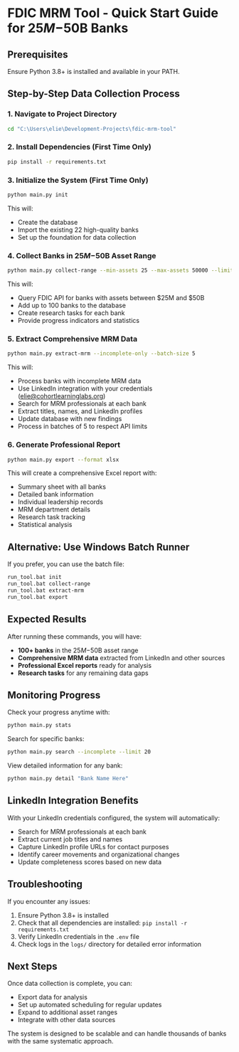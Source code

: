 # FDIC MRM Tool - Quick Start Guide for $25M-$50B Banks

## Prerequisites
Ensure Python 3.8+ is installed and available in your PATH.

## Step-by-Step Data Collection Process

### 1. Navigate to Project Directory
```bash
cd "C:\Users\elie\Development-Projects\fdic-mrm-tool"
```

### 2. Install Dependencies (First Time Only)
```bash
pip install -r requirements.txt
```

### 3. Initialize the System (First Time Only)
```bash
python main.py init
```
This will:
- Create the database
- Import the existing 22 high-quality banks
- Set up the foundation for data collection

### 4. Collect Banks in $25M-$50B Asset Range
```bash
python main.py collect-range --min-assets 25 --max-assets 50000 --limit 100
```
This will:
- Query FDIC API for banks with assets between $25M and $50B
- Add up to 100 banks to the database
- Create research tasks for each bank
- Provide progress indicators and statistics

### 5. Extract Comprehensive MRM Data
```bash
python main.py extract-mrm --incomplete-only --batch-size 5
```
This will:
- Process banks with incomplete MRM data
- Use LinkedIn integration with your credentials (elie@cohortlearninglabs.org)
- Search for MRM professionals at each bank
- Extract titles, names, and LinkedIn profiles
- Update database with new findings
- Process in batches of 5 to respect API limits

### 6. Generate Professional Report
```bash
python main.py export --format xlsx
```
This will create a comprehensive Excel report with:
- Summary sheet with all banks
- Detailed bank information
- Individual leadership records
- MRM department details
- Research task tracking
- Statistical analysis

## Alternative: Use Windows Batch Runner

If you prefer, you can use the batch file:
```bash
run_tool.bat init
run_tool.bat collect-range
run_tool.bat extract-mrm
run_tool.bat export
```

## Expected Results

After running these commands, you will have:
- **100+ banks** in the $25M-$50B asset range
- **Comprehensive MRM data** extracted from LinkedIn and other sources
- **Professional Excel reports** ready for analysis
- **Research tasks** for any remaining data gaps

## Monitoring Progress

Check your progress anytime with:
```bash
python main.py stats
```

Search for specific banks:
```bash
python main.py search --incomplete --limit 20
```

View detailed information for any bank:
```bash
python main.py detail "Bank Name Here"
```

## LinkedIn Integration Benefits

With your LinkedIn credentials configured, the system will automatically:
- Search for MRM professionals at each bank
- Extract current job titles and names
- Capture LinkedIn profile URLs for contact purposes
- Identify career movements and organizational changes
- Update completeness scores based on new data

## Troubleshooting

If you encounter any issues:
1. Ensure Python 3.8+ is installed
2. Check that all dependencies are installed: `pip install -r requirements.txt`
3. Verify LinkedIn credentials in the `.env` file
4. Check logs in the `logs/` directory for detailed error information

## Next Steps

Once data collection is complete, you can:
- Export data for analysis
- Set up automated scheduling for regular updates
- Expand to additional asset ranges
- Integrate with other data sources

The system is designed to be scalable and can handle thousands of banks with the same systematic approach.